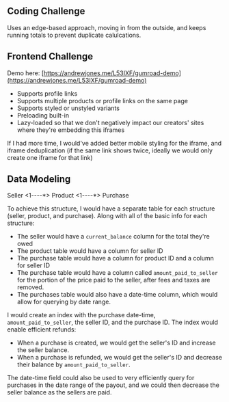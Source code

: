 ## Coding Challenge

Uses an edge-based approach, moving in from the outside, and keeps running totals to prevent duplicate calulcations.

## Frontend Challenge

Demo here: [https://andrewjones.me/L53IXF/gumroad-demo](https://andrewjones.me/L53IXF/gumroad-demo)

- Supports profile links
- Supports multiple products or profile links on the same page
- Supports styled or unstyled variants
- Preloading built-in
- Lazy-loaded so that we don't negatively impact our creators' sites where they're embedding this iframes

If I had more time, I would've added better mobile styling for the iframe, and iframe deduplication (if the same link shows twice, ideally we would only create one iframe for that link)

## Data Modeling

Seller <1----\*> Product <1----\*> Purchase

To achieve this structure, I would have a separate table for each structure (seller, product, and purchase). 
Along with all of the basic info for each structure:
-   The seller would have a `current_balance` column for the total they're owed
-   The product table would have a column for seller ID
-   The purchase table would have a column for product ID and a column for seller ID
-   The purchase table would have a column called `amount_paid_to_seller` for the portion of the price paid to the seller, after fees and taxes are removed.
-   The purchases table would also have a date-time column, which would allow for querying by date range.

I would create an index with the purchase date-time, `amount_paid_to_seller`, the seller ID, and the purchase ID.
The index would enable efficient refunds:
-   When a purchase is created, we would get the seller's ID and increase the seller balance.
-   When a purchase is refunded, we would get the seller's ID and decrease their balance by `amount_paid_to_seller`.

The date-time field could also be used to very efficiently query for purchases in the date range of the payout, and we could then decrease the seller balance as the sellers are paid.
